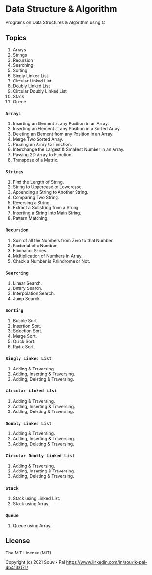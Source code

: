 # Data Structure & Algorithm 

Programs on Data Structures & Algorithm using C

## Topics

1. Arrays
2. Strings
3. Recursion
4. Searching
5. Sorting
6. Singly Linked List
7. Circular Linked List
8. Doubly Linked List
9. Circular Doubly Linked List
10. Stack
11. Queue

### `Arrays`

1. Inserting an Element at any Position in an Array.
2. Inserting an Element at any Position in a Sorted Array.
3. Deleting an Element from any Position in an Array.
4. Merge Two Sorted Array.
5. Passing an Array to Function.
6. Interchange the Largest & Smallest Number in an Array.
7. Passing 2D Array to Function.
8. Transpose of a Matrix.

### `Strings`

1. Find the Length of String.
2. String to Uppercase or Lowercase.
3. Appending a String to Another String.
4. Comparing Two String.
5. Reversing a String.
6. Extract a Substring from a String.
7. Inserting a String into Main String.
8. Pattern Matching.

### `Recursion`

1. Sum of all the Numbers from Zero to that Number.
2. Factorial of a Number.
3. Fibonacci Series.
4. Multiplication of Numbers in Array.
5. Check a Number is Palindrome or Not.

### `Searching`

1. Linear Search.
2. Binary Search.
3. Interpolation Search.
4. Jump Search.

### `Sorting`

1. Bubble Sort.
2. Insertion Sort.
3. Selection Sort.
4. Merge Sort.
5. Quick Sort.
6. Radix Sort.

### `Singly Linked List`

1. Adding & Traversing.
2. Adding, Inserting & Traversing.
3. Adding, Deleting & Traversing.


### `Circular Linked List`

1. Adding & Traversing.
2. Adding, Inserting & Traversing.
3. Adding, Deleting & Traversing.

### `Doubly Linked List`

1. Adding & Traversing. 
2. Adding, Inserting & Traversing.
3. Adding, Deleting & Traversing.

### `Circular Doubly Linked List`

1. Adding & Traversing. 
2. Adding, Inserting & Traversing.
3. Adding, Deleting & Traversing.

### `Stack`

1. Stack using Linked List.
2. Stack using Array.

### `Queue`

1. Queue using Array.

## License
 
The MIT License (MIT)

Copyright (c) 2021 Souvik Pal https://www.linkedin.com/in/souvik-pal-4b4138171/